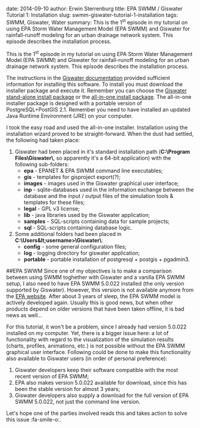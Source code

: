 date: 2014-09-10
author: Erwin Sterrenburg
title: EPA SWMM / Giswater Tutorial 1: Installation
slug: swmm-giswater-tutorial-1-installation
tags: SWMM, Giswater, Water
summary: This is the 1<sup>st</sup> episode in my tutorial on using EPA Storm Water Management Model (EPA SWMM) and Giswater for rainfall-runoff modeling for an urban drainage network system. This episode describes the installation process.

This is the 1<sup>st</sup> episode in my tutorial on using EPA Storm Water Management Model (EPA SWMM) and Giswater for rainfall-runoff modeling for an urban drainage network system. This episode describes the installation process.

The instructions in the [Giswater documentation](http://www.giswater.org/print/book/export/html/17) provided sufficient information for installing this software. To install you must download the installer package and execute it. Remember you can choose the [Giswater stand-alone install package](http://download.giswater.org/giswater_stand-alone.exe) or the [all-in-one install package](http://download.giswater.org/giswater_all-in-one.exe). The all-in-one installer package is designed with a portable version of PostgreSQL+PostGIS 2.1. Remember you need to have installed an updated Java Runtime Environment (JRE) on your computer.

I took the easy road and used the all-in-one installer. Installation using the installation wizard proved to be straight-forward. When the dust had settled, the following had taken place:

1. Giswater had been placed in it's standard installation path (__C:\Program Files\Giswater\\__, so apparently it's a 64-bit application) with the following sub-folders:
    -  __epa__ - EPANET & EPA SWMM command line executables;
    -  __gis__ - templates for gisproject export(?);
    -  __images__ - images used in the Giswater graphical user interface;
    -  __inp__ - sqlite-databases used in the information exchange between the database and the input / output files of the simulation tools & templates for these files;
    -  __legal__ - GPL v3 license;
    -  __lib__ - java libraries used by the Giswater application;
    -  __samples__ - SQL-scripts containing data for sample projects;
    -  __sql__ - SQL-scripts containing database logic.
2. Some additional folders had been placed in __C:\Users\&lt;username&gt;\Giswater\\__:
    - __config__ - some general configuration files;
    - __log__ - logging directory for giswater application;
    - __portable__ - portable installation of postgresql + postgis + pgadmin3.

##EPA SWWM
Since one of my objectives is to make a comparison between using SWMM toghether with Giswater and a vanilla EPA SWMM setup, I also need to have EPA SWMM 5.0.022 installed (the only version supported by Giswater). However, this version is not available anymore from the [EPA website](http://www2.epa.gov/water-research/storm-water-management-model-swmm). After about 3 years of sleep, the EPA SWMM model is actively developed again. Usually this is good news, but when other products depend on older versions that have been taken offline, it is bad news as well...

For this tutorial, it won't be a problem, since I already had version 5.0.022 installed on my computer. Yet, there is a bigger issue here: a lot of functionality with regard to the visualization of the simulation results (charts, profiles, animations, etc.) is not possible without the EPA SWMM graphical user interface. Following could be done to make this functionality also available to Giswater users (in order of personal preference):

1. Giswater developers keep their software compatible with the most recent version of EPA SWMM;
2. EPA also makes version 5.0.022 available for download, since this has been the stable version for almost 3 years;
3. Giswater developers also supply a download for the full version of EPA SWMM 5.0.022, not just the command line version.

Let's hope one of the parties involved reads this and takes action to solve this issue :fa-smile-o:.

